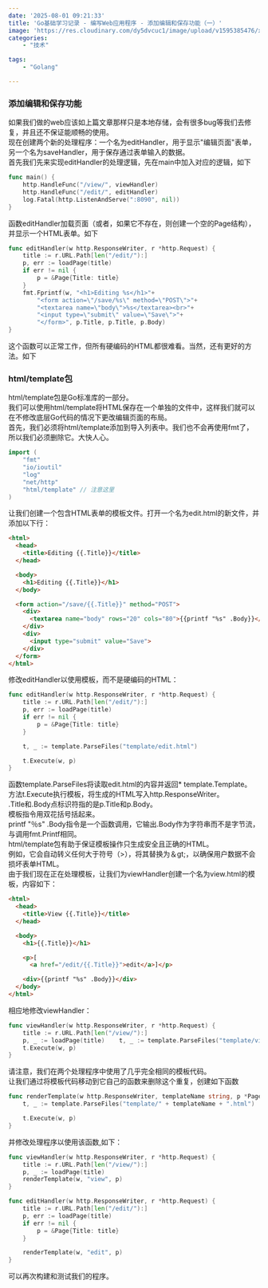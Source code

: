 ```yaml
---
date: '2025-08-01 09:21:33'
title: 'Go基础学习记录 - 编写Web应用程序 - 添加编辑和保存功能（一）'
image: 'https://res.cloudinary.com/dy5dvcuc1/image/upload/v1595385476/xiaorongmao/golang.jpg'
categories:
    - "技术"

tags:
    - "Golang"

---
```


### **添加编辑和保存功能**

如果我们做的web应该如上篇文章那样只是本地存储，会有很多bug等我们去修复，并且还不保证能顺畅的使用。  
现在创建两个新的处理程序：一个名为editHandler，用于显示"编辑页面"表单，另一个名为saveHandler，用于保存通过表单输入的数据。  
首先我们先来实现editHandler的处理逻辑，先在main中加入对应的逻辑，如下

```go
func main() {
    http.HandleFunc("/view/", viewHandler)
    http.HandleFunc("/edit/", editHandler)
    log.Fatal(http.ListenAndServe(":8090", nil))
}
```

函数editHandler加载页面（或者，如果它不存在，则创建一个空的Page结构），并显示一个HTML表单。如下

```go
func editHandler(w http.ResponseWriter, r *http.Request) {
    title := r.URL.Path[len("/edit/"):]
    p, err := loadPage(title)
    if err != nil {
        p = &Page{Title: title}
    }
    fmt.Fprintf(w, "<h1>Editing %s</h1>"+
        "<form action=\"/save/%s\" method=\"POST\">"+
        "<textarea name=\"body\">%s</textarea><br>"+
        "<input type=\"submit\" value=\"Save\">"+
        "</form>", p.Title, p.Title, p.Body)
}
```

这个函数可以正常工作，但所有硬编码的HTML都很难看。当然，还有更好的方法。如下

### **html/template包**

html/template包是Go标准库的一部分。  
我们可以使用html/template将HTML保存在一个单独的文件中，这样我们就可以在不修改底层Go代码的情况下更改编辑页面的布局。  
首先，我们必须将html/template添加到导入列表中。我们也不会再使用fmt了，所以我们必须删除它。大快人心。

```go
import (
    "fmt"
    "io/ioutil"
    "log"
    "net/http"
    "html/template" // 注意这里
)
```

让我们创建一个包含HTML表单的模板文件。打开一个名为edit.html的新文件，并添加以下行：

```html
<html>
  <head>
    <title>Editing {{.Title}}</title>
  </head>

  <body>
    <h1>Editing {{.Title}}</h1>
  </body>

  <form action="/save/{{.Title}}" method="POST">
    <div>
      <textarea name="body" rows="20" cols="80">{{printf "%s" .Body}}</textarea>
    </div>
    <div>
      <input type="submit" value="Save">
    </div>
  </form>
</html>
```

修改editHandler以使用模板，而不是硬编码的HTML：

```go
func editHandler(w http.ResponseWriter, r *http.Request) {
    title := r.URL.Path[len("/edit/"):]
    p, err := loadPage(title)
    if err != nil {
        p = &Page{Title: title}
    }

    t, _ := template.ParseFiles("template/edit.html")

    t.Execute(w, p)
}
```

函数template.ParseFiles将读取edit.html的内容并返回\* template.Template。  
方法t.Execute执行模板，将生成的HTML写入http.ResponseWriter。  
.Title和.Body点标识符指的是p.Title和p.Body。  
模板指令用双花括号括起来。  
printf "％s" .Body指令是一个函数调用，它输出.Body作为字符串而不是字节流，与调用fmt.Printf相同。  
html/template包有助于保证模板操作只生成安全且正确的HTML。  
例如，它会自动转义任何大于符号（>），将其替换为＆gt;，以确保用户数据不会损坏表单HTML。  
由于我们现在正在处理模板，让我们为viewHandler创建一个名为view.html的模板，内容如下：

```html
<html>
  <head>
    <title>View {{.Title}}</title>
  </head>

  <body>
    <h1>{{.Title}}</h1>

    <p>[
      <a href="/edit/{{.Title}}">edit</a>]</p>

    <div>{{printf "%s" .Body}}</div>
  </body>
</html>
```

相应地修改viewHandler：

```go
func viewHandler(w http.ResponseWriter, r *http.Request) {
    title := r.URL.Path[len("/view/"):]
    p, _ := loadPage(title)    t, _ := template.ParseFiles("template/view.html")
    t.Execute(w, p)
}
```

请注意，我们在两个处理程序中使用了几乎完全相同的模板代码。  
让我们通过将模板代码移动到它自己的函数来删除这个重复，创建如下函数

```go
func renderTemplate(w http.ResponseWriter, templateName string, p *Page) {
    t, _ := template.ParseFiles("template/" + templateName + ".html")

    t.Execute(w, p)
}
```

并修改处理程序以使用该函数,如下：

```go
func viewHandler(w http.ResponseWriter, r *http.Request) {
    title := r.URL.Path[len("/view/"):]
    p, _ := loadPage(title)
    renderTemplate(w, "view", p)
}
```

```go
func editHandler(w http.ResponseWriter, r *http.Request) {
    title := r.URL.Path[len("/edit/"):]
    p, err := loadPage(title)
    if err != nil {
        p = &Page{Title: title}
    }

    renderTemplate(w, "edit", p)
}
```

可以再次构建和测试我们的程序。

